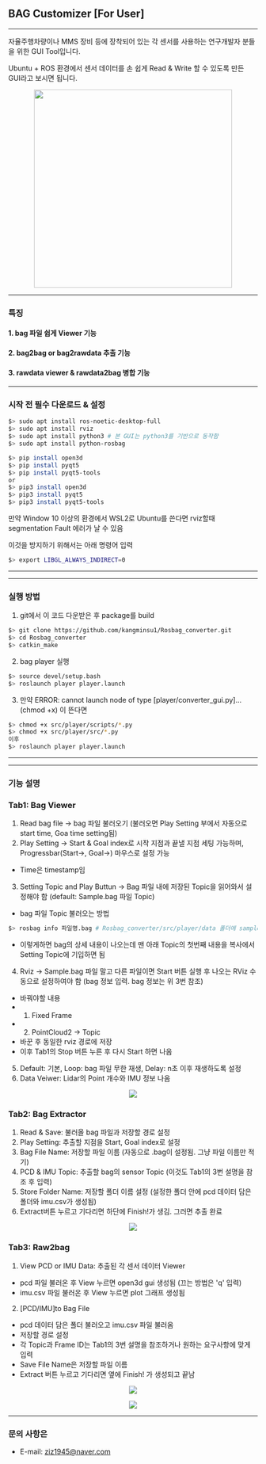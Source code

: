 ## BAG Customizer [For User]
---
자율주행차량이나 MMS 장비 등에 장착되어 있는 각 센서를 사용하는 연구개발자 분들을 위한 GUI Tool입니다.

Ubuntu + ROS 환경에서 센서 데이터를 손 쉽게 Read & Write 할 수 있도록 만든 GUI라고 보시면 됩니다.

<p align="center">
    <img src="./imgs/bag_customizer.png" width="400">
</p>

---
### 특징
#### 1. bag 파일 쉽게 Viewer 기능
#### 2. bag2bag or bag2rawdata 추출 기능
#### 3. rawdata viewer & rawdata2bag 병합 기능

---
### 시작 전 필수 다운로드 & 설정
```bash
$> sudo apt install ros-noetic-desktop-full
$> sudo apt install rviz
$> sudo apt install python3 # 본 GUI는 python3를 기반으로 동작함
$> sudo apt install python-rosbag
```

```bash
$> pip install open3d
$> pip install pyqt5
$> pip install pyqt5-tools
or
$> pip3 install open3d
$> pip3 install pyqt5
$> pip3 install pyqt5-tools
```

만약 Window 10 이상의 환경에서 WSL2로 Ubuntu를 쓴다면 rviz할때 segmentation Fault 에러가 날 수 있음 

이것을 방지하기 위해서는 아래 명령어 입력
```bash
$> export LIBGL_ALWAYS_INDIRECT=0
```

---
---
### 실행 방법

1. git에서 이 코드 다운받은 후 package를 build
```bash
$> git clone https://github.com/kangminsu1/Rosbag_converter.git
$> cd Rosbag_converter
$> catkin_make
```

2. bag player 실행
```bash
$> source devel/setup.bash
$> roslaunch player player.launch
```

3. 만약 ERROR: cannot launch node of type [player/converter_gui.py]...(chmod +x) 이 뜬다면
```bash
$> chmod +x src/player/scripts/*.py
$> chmod +x src/player/src/*.py
이후
$> roslaunch player player.launch
```

---
---
### 기능 설명
### Tab1: Bag Viewer
1. Read bag file -> bag 파일 불러오기 (불러오면 Play Setting 부에서 자동으로 start time, Goa time setting됨)
2. Play Setting -> Start & Goal index로 시작 지점과 끝낼 지점 세팅 가능하며, Progressbar(Start->, Goal->) 마우스로 설정 가능
- Time은 timestamp임
3. Setting Topic and Play Buttun -> Bag 파일 내에 저장된 Topic을 읽어와서 설정해야 함 (default: Sample.bag 파일 Topic)
- bag 파일 Topic 불러오는 방법
```bash
$> rosbag info 파일명.bag # Rosbag_converter/src/player/data 폴더에 sample.bag 파일 있음
```
- 이렇게하면 bag의 상세 내용이 나오는데 맨 아래 Topic의 첫번째 내용을 복사에서 Setting Topic에 기입하면 됨
4. Rviz -> Sample.bag 파일 말고 다른 파일이면 Start 버튼 실행 후 나오는 RViz 수동으로 설정하여야 함 (bag 정보 입력. bag 정보는 위 3번 참조)
- 바꿔야할 내용
- 1. Fixed Frame
- 2. PointCloud2 -> Topic
- 바꾼 후 동일한 rviz 경로에 저장
- 이후 Tab1의 Stop 버튼 누른 후 다시 Start 하면 나옴
5. Default: 기본, Loop: bag 파일 무한 재생, Delay: n초 이후 재생하도록 설정
6. Data Veiwer: Lidar의 Point 개수와 IMU 정보 나옴

<p align="center">
    <img src="./imgs/tab1.png">
</p>

### Tab2: Bag Extractor
1. Read & Save: 불러올 bag 파일과 저장할 경로 설정
2. Play Setting: 추출할 지점을 Start, Goal index로 설정
3. Bag File Name: 저장할 파일 이름 (자동으로 .bag이 설정됨. 그냥 파일 이름만 적기)
4. PCD & IMU Topic: 추출할 bag의 sensor Topic (이것도 Tab1의 3번 설명을 참조 후 입력)
5. Store Folder Name: 저장할 폴더 이름 설정 (설정한 폴더 안에 pcd 데이터 담은 폴더와 imu.csv가 생성됨)
6. Extract버튼 누르고 기다리면 하단에 Finish!가 생김. 그러면 추출 완료

<p align="center">
    <img src="./imgs/tab2.png">
</p>

### Tab3: Raw2bag
1. View PCD or IMU Data: 추출된 각 센서 데이터 Viewer
- pcd 파일 불러온 후 View 누르면 open3d gui 생성됨 (끄는 방법은 'q' 입력)
- imu.csv 파일 불러온 후 View 누르면 plot 그래프 생성됨

2. [PCD/IMU]to Bag File
 - pcd 데이터 담은 폴더 불러오고 imu.csv 파일 불러옴
 - 저장할 경로 설정
 - 각 Topic과 Frame ID는 Tab1의 3번 설명을 참조하거나 원하는 요구사항에 맞게 입력
 - Save File Name은 저장할 파일 이름
 - Extract 버튼 누르고 기다리면 옆에 Finish! 가 생성되고 끝남

 <p align="center">
    <img src="./imgs/pcd_view.png">
</p>

<p align="center">
    <img src="./imgs/imu_view.png">
</p>


--- 
### 문의 사항은
- E-mail: ziz1945@naver.com
